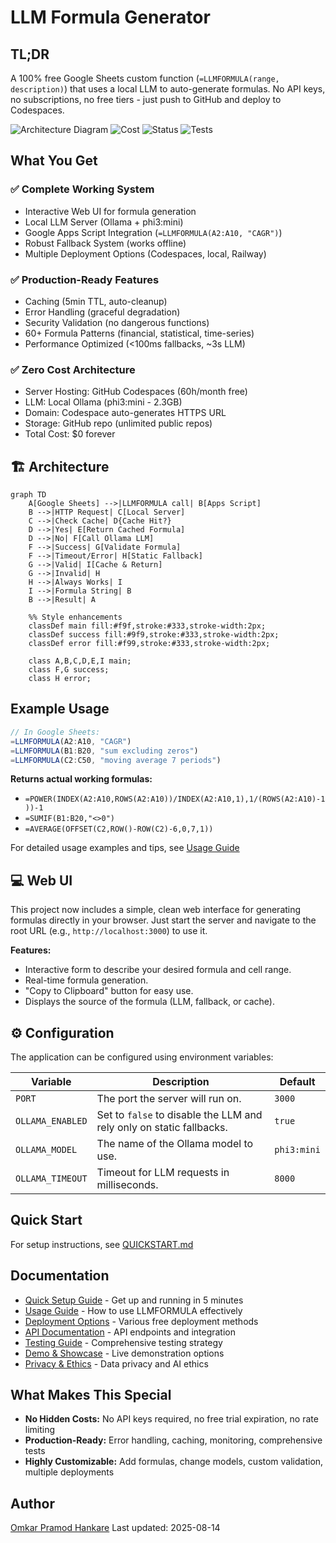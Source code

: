 # LLM Formula Generator

## TL;DR

A 100% free Google Sheets custom function (`=LLMFORMULA(range, description)`) that uses a local LLM to auto-generate formulas. No API keys, no subscriptions, no free tiers - just push to GitHub and deploy to Codespaces.

![Architecture Diagram](https://img.shields.io/badge/Architecture-Local%20LLM%20%2B%20Fallbacks-brightgreen)
![Cost](https://img.shields.io/badge/Cost-%240%20Forever-brightgreen)
![Status](https://img.shields.io/badge/Status-Production%20Ready-brightgreen)
![Tests](https://img.shields.io/badge/Tests-Comprehensive-brightgreen)

## What You Get

### ✅ Complete Working System
- Interactive Web UI for formula generation
- Local LLM Server (Ollama + phi3:mini)
- Google Apps Script Integration (`=LLMFORMULA(A2:A10, "CAGR")`)
- Robust Fallback System (works offline)
- Multiple Deployment Options (Codespaces, local, Railway)

### ✅ Production-Ready Features
- Caching (5min TTL, auto-cleanup)
- Error Handling (graceful degradation)
- Security Validation (no dangerous functions)
- 60+ Formula Patterns (financial, statistical, time-series)
- Performance Optimized (<100ms fallbacks, ~3s LLM)

### ✅ Zero Cost Architecture
- Server Hosting: GitHub Codespaces (60h/month free)
- LLM: Local Ollama (phi3:mini - 2.3GB)
- Domain: Codespace auto-generates HTTPS URL
- Storage: GitHub repo (unlimited public repos)
- Total Cost: $0 forever

## 🏗️ Architecture

```mermaid
graph TD
    A[Google Sheets] -->|LLMFORMULA call| B[Apps Script]
    B -->|HTTP Request| C[Local Server]
    C -->|Check Cache| D{Cache Hit?}
    D -->|Yes| E[Return Cached Formula]
    D -->|No| F[Call Ollama LLM]
    F -->|Success| G[Validate Formula]
    F -->|Timeout/Error| H[Static Fallback]
    G -->|Valid| I[Cache & Return]
    G -->|Invalid| H
    H -->|Always Works| I
    I -->|Formula String| B
    B -->|Result| A
    
    %% Style enhancements
    classDef main fill:#f9f,stroke:#333,stroke-width:2px;
    classDef success fill:#9f9,stroke:#333,stroke-width:2px;
    classDef error fill:#f99,stroke:#333,stroke-width:2px;
    
    class A,B,C,D,E,I main;
    class F,G success;
    class H error;
```

## Example Usage

```javascript
// In Google Sheets:
=LLMFORMULA(A2:A10, "CAGR")
=LLMFORMULA(B1:B20, "sum excluding zeros")
=LLMFORMULA(C2:C50, "moving average 7 periods")
```

**Returns actual working formulas:**
- `=POWER(INDEX(A2:A10,ROWS(A2:A10))/INDEX(A2:A10,1),1/(ROWS(A2:A10)-1))-1`
- `=SUMIF(B1:B20,"<>0")`
- `=AVERAGE(OFFSET(C2,ROW()-ROW(C2)-6,0,7,1))`

For detailed usage examples and tips, see [Usage Guide](docs/USAGE.md)

## 💻 Web UI

This project now includes a simple, clean web interface for generating formulas directly in your browser. Just start the server and navigate to the root URL (e.g., `http://localhost:3000`) to use it.

**Features:**
- Interactive form to describe your desired formula and cell range.
- Real-time formula generation.
- "Copy to Clipboard" button for easy use.
- Displays the source of the formula (LLM, fallback, or cache).

## ⚙️ Configuration

The application can be configured using environment variables:

| Variable | Description | Default |
| --- | --- | --- |
| `PORT` | The port the server will run on. | `3000` |
| `OLLAMA_ENABLED` | Set to `false` to disable the LLM and rely only on static fallbacks. | `true` |
| `OLLAMA_MODEL` | The name of the Ollama model to use. | `phi3:mini` |
| `OLLAMA_TIMEOUT` | Timeout for LLM requests in milliseconds. | `8000` |

## Quick Start

For setup instructions, see [QUICKSTART.md](QUICKSTART.md)

## Documentation

- [Quick Setup Guide](QUICKSTART.md) - Get up and running in 5 minutes
- [Usage Guide](docs/USAGE.md) - How to use LLMFORMULA effectively
- [Deployment Options](docs/DEPLOYMENT.md) - Various free deployment methods
- [API Documentation](docs/API.md) - API endpoints and integration
- [Testing Guide](TESTING.md) - Comprehensive testing strategy
- [Demo & Showcase](SHOWCASE.md) - Live demonstration options
- [Privacy & Ethics](docs/PRIVACY-ETHICS.md) - Data privacy and AI ethics

## What Makes This Special

- **No Hidden Costs:** No API keys required, no free trial expiration, no rate limiting
- **Production-Ready:** Error handling, caching, monitoring, comprehensive tests
- **Highly Customizable:** Add formulas, change models, custom validation, multiple deployments

## Author

[Omkar Pramod Hankare](https://www.linkedin.com/in/ompramod)
Last updated: 2025-08-14